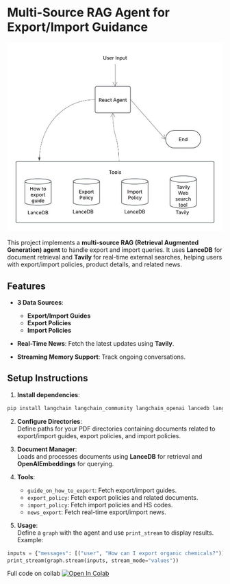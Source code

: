 # **Multi-Source RAG Agent for Export/Import Guidance**
![image](../../assets/multikb_diagram.jpeg)

This project implements a **multi-source RAG (Retrieval Augmented Generation) agent** to handle export and import queries. It uses **LanceDB** for document retrieval and **Tavily** for real-time external searches, helping users with export/import policies, product details, and related news.

## **Features**
- **3 Data Sources**:  
  - **Export/Import Guides**  
  - **Export Policies**  
  - **Import Policies**
  
- **Real-Time News**: Fetch the latest updates using **Tavily**.
- **Streaming Memory Support**: Track ongoing conversations.

## **Setup Instructions**
1. **Install dependencies**:

```bash
pip install langchain langchain_community langchain_openai lancedb langchain_text_splitters tavily
```

2. **Configure Directories**:  
   Define paths for your PDF directories containing documents related to export/import guides, export policies, and import policies.

3. **Document Manager**:  
   Loads and processes documents using **LanceDB** for retrieval and **OpenAIEmbeddings** for querying.

4. **Tools**:  
   - `guide_on_how_to_export`: Fetch export/import guides.
   - `export_policy`: Fetch export policies and related documents.
   - `import_policy`: Fetch import policies and HS codes.
   - `news_export`: Fetch real-time export/import news.

5. **Usage**:  
   Define a `graph` with the agent and use `print_stream` to display results. Example:

```python
inputs = {"messages": [("user", "How can I export organic chemicals?")]}
print_stream(graph.stream(inputs, stream_mode="values"))
```

Full code on collab 
<a href="https://colab.research.google.com/github/lancedb/vectordb-recipes/blob/main/examples/Multi-source-Agent/Multi_kb_RAG_Agent.ipynb"><img src="https://colab.research.google.com/assets/colab-badge.svg" alt="Open In Colab"></a>  
